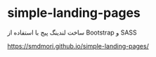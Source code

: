 # simple-landing-pages
ساخت لندینگ پیج با استفاده از Bootstrap و SASS

https://smdmori.github.io/simple-landing-pages/
